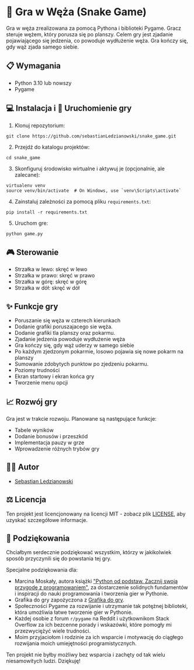# 🐍 Gra w Węża (Snake Game)

Gra w węża zrealizowana za pomocą Pythona i biblioteki Pygame. 
Gracz steruje wężem, który porusza się po planszy. Celem gry jest zjadanie pojawiającego się 
jedzenia, co powoduje wydłużenie węża. Gra kończy się, gdy wąż zjada samego siebie.

## 📋 Wymagania

- Python 3.10 lub nowszy
- Pygame

## 💻 Instalacja i 🚀 Uruchomienie gry

1. Klonuj repozytorium:

```basz
git clone https://github.com/sebastianLedzianowski/snake_game.git
```

2. Przejdź do katalogu projektów:

```basz
cd snake_game
```

3. Skonfiguruj środowisko wirtualne i aktywuj je (opcjonalnie, ale zalecane):

```basz
virtualenv venv
source venv/bin/activate  # On Windows, use `venv\Scripts\activate`
```

4. Zainstaluj zależności za pomocą pliku `requirements.txt`:

```basz
pip install -r requirements.txt
```

5. Uruchom gre:

```basz
python game.py
```

## 🎮 Sterowanie

- Strzałka w lewo: skręć w lewo
- Strzałka w prawo: skręć w prawo
- Strzałka w górę: skręć w górę
- Strzałka w dół: skręć w dół

## ✨ Funkcje gry

- Poruszanie się węża w czterech kierunkach
- Dodanie grafiki poruszajacego sie węża.
- Dodanie grafiki tla planszy oraz pokarmu.
- Zjadanie jedzenia powoduje wydłużenie węża
- Gra kończy się, gdy wąż uderzy w samego siebie
- Po każdym zjedzonym pokarmie, losowo pojawia się nowe pokarm na planszy
- Sumowanie zdobytych punktow po zjedzeniu pokarmu.
- Poziomy trudności
- Ekran startowy i ekran końca gry
- Tworzenie menu opcji

## 📈 Rozwój gry

Gra jest w trakcie rozwoju. Planowane są następujące funkcje:

- Tabele wyników
- Dodanie bonusów i przeszkód
- Implementacja pauzy w grze
- Wprowadzenie różnych trybów gry

## 👨‍💻 Autor

- [Sebastian Ledzianowski](https://github.com/sebastianLedzianowski)


## ⚖️ Licencja

Ten projekt jest licencjonowany na licencji MIT - zobacz plik [LICENSE](LICENSE), aby uzyskać szczegółowe informacje.

## 💖 Podziękowania

Chciałbym serdecznie podziękować wszystkim, którzy w jakikolwiek sposób przyczynili się do powstania tej gry.

Specjalne podziękowania dla:
- Marcina Moskały, autora książki ["Python od podstaw. Zacznij swoją przygodę z programowaniem"](https://lubimyczytac.pl/ksiazka/5032864/python-od-podstaw-zacznij-swoja-przygode-z-programowaniem), za dostarczenie solidnych fundamentów i inspiracji do nauki programowania i tworzenia gier w Pythonie.
- Grafika do gry zapożyczona z [Grafika do gry](https://opengameart.org/content/snake-graphics).
- Społeczności Pygame za rozwijanie i utrzymanie tak potężnej biblioteki, która umożliwia łatwe tworzenie gier w Pythonie.
- Każdej osobie z forum `r/pygame` na Reddit i użytkownikom Stack Overflow za ich bezcenne porady i wskazówki, które pomogły mi przezwyciężyć wiele trudności.
- Moim przyjaciołom i rodzinie za ich wsparcie i motywację do ciągłego rozwijania moich umiejętności programistycznych.

Ten projekt nie byłby możliwy bez wsparcia i zachęty od tak wielu niesamowitych ludzi. Dziękuję!
